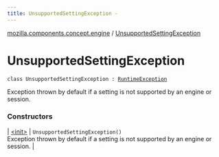 ```yaml
---
title: UnsupportedSettingException - 
---
```


[mozilla.components.concept.engine](../index.html) / [UnsupportedSettingException](./index.html)

# UnsupportedSettingException

`class UnsupportedSettingException : `[`RuntimeException`](https://kotlinlang.org/api/latest/jvm/stdlib/kotlin/-runtime-exception/index.html)

Exception thrown by default if a setting is not supported by an engine or session.

### Constructors

| [&lt;init&gt;](-init-.html) | `UnsupportedSettingException()`<br>Exception thrown by default if a setting is not supported by an engine or session. |

